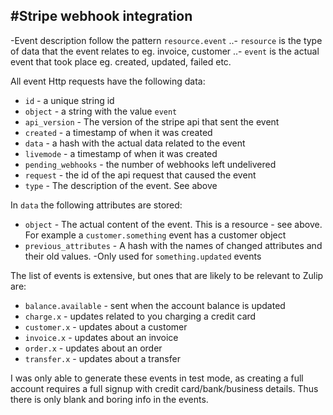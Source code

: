 #Stripe webhook integration
---
-Event description follow the pattern `resource.event`
..- `resource` is the type of data that the event relates to eg. invoice, customer
..- `event` is the actual event that took place eg. created, updated, failed etc.

All event Http requests have the following data:
- `id` - a unique string id
- `object` - a string with the value `event`
- `api_version` - The version of the stripe api that sent the event
- `created` - a timestamp of when it was created
- `data` - a hash with the actual data related to the event
- `livemode` - a timestamp of when it was created
- `pending_webhooks` - the number of webhooks left undelivered
- `request` - the id of the api request that caused the event
- `type` - The description of the event. See above

In `data` the following attributes are stored:
- `object` - The actual content of the event. This is a resource - see above. For example a `customer.something` event has a customer object
- `previous_attributes` - A hash with the names of changed attributes and their old values. -Only used for `something.updated` events


The list of events is extensive, but ones that are likely to be relevant to Zulip are:
- `balance.available` - sent when the account balance is updated
- `charge.x` - updates related to you charging a credit card
- `customer.x` - updates about a customer
- `invoice.x` - updates about an invoice
- `order.x` - updates about an order
- `transfer.x` - updates about a transfer

I was only able to generate these events in test mode, as creating a full account requires a full signup with credit card/bank/business details. Thus there is only blank and boring info in the events.
